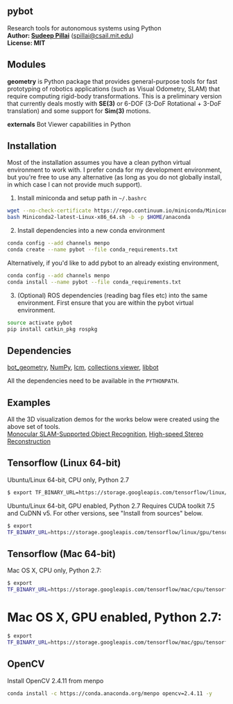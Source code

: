 pybot
---

Research tools for autonomous systems using Python<br>
**Author: [Sudeep Pillai](http://people.csail.mit.edu/spillai)** ([spillai@csail.mit.edu](mailto:spillai@csail.mit.edu))<br>
**License: MIT**<br>

Modules
---
**geometry** is Python package that provides general-purpose tools for fast
prototyping of robotics applications (such as Visual Odometry, SLAM) that
require computing rigid-body transformations. This is a preliminary version that
currently deals mostly with **SE(3)** or 6-DOF (3-DoF Rotational + 3-DoF
translation) and some support for **Sim(3)** motions.

**externals** Bot Viewer capabilities in Python<br>

Installation
---
Most of the installation assumes you have a clean python virtual
environment to work with. I prefer conda for my development
environment, but you're free to use any alternative (as long as you do
not globally install, in which case I can not provide much support).

1. Install miniconda and setup path in `~/.bashrc`
```sh
wget --no-check-certificate https://repo.continuum.io/miniconda/Miniconda2-latest-Linux-x86_64.sh
bash Miniconda2-latest-Linux-x86_64.sh -b -p $HOME/anaconda
```

2. Install dependencies into a new conda environment
```sh
conda config --add channels menpo
conda create --name pybot --file conda_requirements.txt
```
Alternatively, if you'd like to add pybot to an already existing
environment,
```sh
conda config --add channels menpo
conda install --name pybot --file conda_requirements.txt
```

3. (Optional) ROS dependencies (reading bag files etc) into the same
environment. First ensure that you are within the pybot virtual
environment.
```sh
source activate pybot
pip install catkin_pkg rospkg
```

Dependencies
---
[bot_geometry](https://github.com/spillai/pybot_geometry), [NumPy](https://github.com/numpy/numpy), [lcm](https://github.com/lcm-proj/lcm), [collections viewer](https://github.mit.edu/mrg/visualization-pod), [libbot](https://github.com/RobotLocomotion/libbot)

All the dependencies need to be available in the `PYTHONPATH`. 


Examples
---
All the 3D visualization demos for the works below were created using the above set of tools. <br>
[Monocular SLAM-Supported Object Recognition](https://www.youtube.com/watch?v=m6sStUk3UVk), 
[High-speed Stereo Reconstruction](http://people.csail.mit.edu/spillai/projects/fast-stereo-reconstruction/pillai_fast_stereo16.mp4)


Tensorflow (Linux 64-bit)
---

Ubuntu/Linux 64-bit, CPU only, Python 2.7
```sh
$ export TF_BINARY_URL=https://storage.googleapis.com/tensorflow/linux/cpu/tensorflow-0.10.0-cp27-none-linux_x86_64.whl
```

Ubuntu/Linux 64-bit, GPU enabled, Python 2.7
Requires CUDA toolkit 7.5 and CuDNN v5. For other versions, see
"Install from sources" below.
```sh
$ export
TF_BINARY_URL=https://storage.googleapis.com/tensorflow/linux/gpu/tensorflow-0.10.0-cp27-none-linux_x86_64.whl
```

Tensorflow (Mac 64-bit)
---

Mac OS X, CPU only, Python 2.7:
```sh
$ export
TF_BINARY_URL=https://storage.googleapis.com/tensorflow/mac/cpu/tensorflow-0.10.0-py2-none-any.whl
```

# Mac OS X, GPU enabled, Python 2.7:
```sh
$ export
TF_BINARY_URL=https://storage.googleapis.com/tensorflow/mac/gpu/tensorflow-0.10.0-py2-none-any.whl
```

OpenCV
---
Install OpenCV 2.4.11 from menpo
```sh
conda install -c https://conda.anaconda.org/menpo opencv=2.4.11 -y
```
